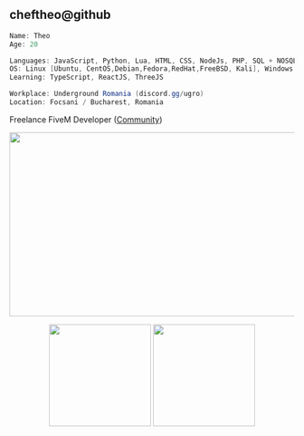 cheftheo@github
---------------

```cs
Name: Theo
Age: 20

Languages: JavaScript, Python, Lua, HTML, CSS, NodeJs, PHP, SQL + NOSQL
OS: Linux [Ubuntu, CentOS,Debian,Fedora,RedHat,FreeBSD, Kali], Windows
Learning: TypeScript, ReactJS, ThreeJS

Workplace: Underground Romania (discord.gg/ugro)
Location: Focsani / Bucharest, Romania
```
Freelance FiveM Developer ([Community](https://thorhub.ro/))


<div align="center">
  <img src="https://c.tenor.com/GfSX-u7VGM4AAAAC/coding.gif" width="550" height="325"/>
</div>


<p align="center">
  <img height="180em" src="https://github-readme-stats-dfgr32o1q-cheftheo.vercel.app/api?username=cheftheo&ecount_private=true&show_icons=true&count_private=true&theme=bear" align = "center"/>
  <img height="180em" src="https://github-readme-stats-dfgr32o1q-cheftheo.vercel.app/api/top-langs/?username=cheftheo&count_private=true&theme=bear&layout=compact" align = "center"/>
</p>

